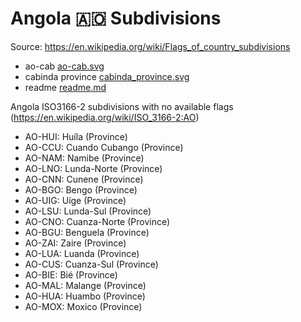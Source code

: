 # Angola 🇦🇴 Subdivisions

Source: https://en.wikipedia.org/wiki/Flags_of_country_subdivisions

* ao-cab [ao-cab.svg](https://github.com/amckenna41/iso3166-flag-icons/blob/main/iso3166-2-icons/AO/ao-cab.svg)
* cabinda province [cabinda_province.svg](https://github.com/amckenna41/iso3166-flag-icons/blob/main/iso3166-2-icons/AO/cabinda_province.svg)
* readme [readme.md](https://github.com/amckenna41/iso3166-flag-icons/blob/main/iso3166-2-icons/AO/readme.md)

Angola ISO3166-2 subdivisions with no available flags (https://en.wikipedia.org/wiki/ISO_3166-2:AO)

* AO-HUI: Huíla (Province)
* AO-CCU: Cuando Cubango (Province)
* AO-NAM: Namibe (Province)
* AO-LNO: Lunda-Norte (Province)
* AO-CNN: Cunene (Province)
* AO-BGO: Bengo (Province)
* AO-UIG: Uíge (Province)
* AO-LSU: Lunda-Sul (Province)
* AO-CNO: Cuanza-Norte (Province)
* AO-BGU: Benguela (Province)
* AO-ZAI: Zaire (Province)
* AO-LUA: Luanda (Province)
* AO-CUS: Cuanza-Sul (Province)
* AO-BIE: Bié (Province)
* AO-MAL: Malange (Province)
* AO-HUA: Huambo (Province)
* AO-MOX: Moxico (Province)